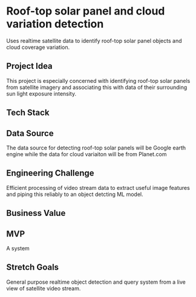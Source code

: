 # Roof-top solar panel and cloud variation detection
Uses realtime satellite data to identify roof-top solar panel objects and cloud coverage variation.

## Project Idea 
This project is especially concerned with identifying roof-top solar panels from satellite imagery and associating this with data of their surrounding sun light exposure intensity. 

## Tech Stack


## Data Source
The data source for detecting roof-top solar panels will be Google earth engine while the data for cloud variaiton will be from Planet.com 

## Engineering Challenge
Efficient processing of video stream data to extract useful image features and piping this reliably to an object detcting ML model.


## Business Value


## MVP
A system 

## Stretch Goals
General purpose realtime object detection and query system from a live view of satellite video stream.
